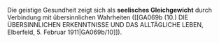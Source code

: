 
Die geistige Gesundheit zeigt sich als **seelisches Gleichgewicht** durch Verbindung mit übersinnlichen Wahrheiten ([[GA069b (10.) DIE ÜBERSINNLICHEN ERKENNTNISSE UND DAS ALLTÄGLICHE LEBEN, Elberfeld, 5. Februar 1911|GA069b/10]]).

